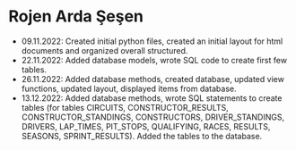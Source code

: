 # Rojen Arda Şeşen

- 09.11.2022: Created initial python files, created an initial layout for html documents and organized overall structured.
- 22.11.2022: Added database models, wrote SQL code to create first few tables.
- 26.11.2022: Added database methods, created database, updated view functions, updated layout, displayed items from database.
- 13.12.2022: Added database methods, wrote SQL statements to create tables (for tables CIRCUITS, CONSTRUCTOR_RESULTS, CONSTRUCTOR_STANDINGS, CONSTRUCTORS, DRIVER_STANDINGS, DRIVERS, LAP_TIMES, PIT_STOPS, QUALIFYING, RACES, RESULTS, SEASONS, SPRINT_RESULTS). Added the tables to the database.
